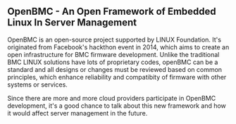 ## OpenBMC - An Open Framework of Embedded Linux In Server Management

OpenBMC is an open-source project supported by LINUX Foundation. It's
originated from Facebook's hackthon event in 2014, which aims to create an
open infrastructure for BMC firmware development. Unlike the traditional
BMC LINUX solutions have lots of proprietary codes, openBMC can be a
standard and all designs or changes must be reviewed based on common
principles, which enhance  reliability and compatibity of firmware with
other systems or services.

Since there are more and more cloud providers participate in OpenBMC
development, it's a good chance to talk about this new framework and how
it would affect server management in the future.
